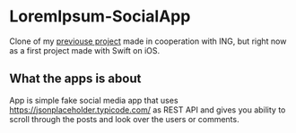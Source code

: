 # LoremIpsum-SocialApp
Clone of my [previouse project](https://github.com/LSWarss/ing_project) made in cooperation with ING, but right now as a first project made with Swift on iOS.

## What the apps is about

App is simple fake social media app that uses https://jsonplaceholder.typicode.com/ as REST API and gives you ability to scroll through the posts and look over the users or comments.
